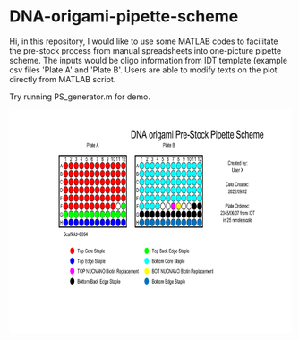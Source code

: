 # DNA-origami-pipette-scheme

Hi, in this repository, I would like to use some MATLAB codes to facilitate the pre-stock process from manual spreadsheets into one-picture pipette scheme.
The inputs would be oligo information from IDT template (example csv files 'Plate A' and 'Plate B'.
Users are able to modify texts on the plot directly from MATLAB script. 

Try running PS_generator.m for demo.

<img src="/sample_PS.png" width="800" height="400"/>

